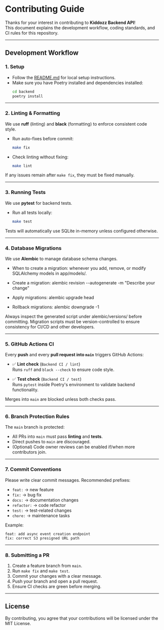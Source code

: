 # Contributing Guide

Thanks for your interest in contributing to **Kiddozz Backend API**!  
This document explains the development workflow, coding standards, and CI rules for this repository.

---

## Development Workflow

### 1. Setup
- Follow the [README.md](./README.md) for local setup instructions.
- Make sure you have Poetry installed and dependencies installed:
  ```bash
  cd backend
  poetry install
  ```

---

### 2. Linting & Formatting
We use **ruff** (linting) and **black** (formatting) to enforce consistent code style.

- Run auto-fixes before commit:
  ```bash
  make fix
  ```

- Check linting without fixing:
  ```bash
  make lint
  ```

If any issues remain after `make fix`, they must be fixed manually.

---

### 3. Running Tests
We use **pytest** for backend tests.

- Run all tests locally:
  ```bash
  make test
  ```

Tests will automatically use SQLite in-memory unless configured otherwise.

---

### 4. Database Migrations

We use **Alembic** to manage database schema changes.

- When to create a migration: whenever you add, remove, or modify SQLAlchemy models in app/models/.

- Create a migration:
  alembic revision --autogenerate -m "Describe your change"

- Apply migrations:
  alembic upgrade head

- Rollback migrations:
  alembic downgrade -1

Always inspect the generated script under alembic/versions/ before committing. Migration scripts must be version-controlled to ensure consistency for CI/CD and other developers.

---

### 5. GitHub Actions CI
Every **push** and every **pull request into `main`** triggers GitHub Actions:

- ✅ **Lint check** (`Backend CI / lint`)  
  Runs `ruff` and `black --check` to ensure code style.

- ✅ **Test check** (`Backend CI / test`)  
  Runs `pytest` inside Poetry's environment to validate backend functionality.

Merges into `main` are blocked unless both checks pass.

---

### 6. Branch Protection Rules
The `main` branch is protected:
- All PRs into `main` must pass **linting** and **tests**.  
- Direct pushes to `main` are discouraged.  
- (Optional) Code owner reviews can be enabled if/when more contributors join.

---

### 7. Commit Conventions
Please write clear commit messages. Recommended prefixes:
- `feat:` → new feature
- `fix:` → bug fix
- `docs:` → documentation changes
- `refactor:` → code refactor
- `test:` → test-related changes
- `chore:` → maintenance tasks

Example:
```
feat: add async event creation endpoint
fix: correct S3 presigned URL path
```

---

### 8. Submitting a PR
1. Create a feature branch from `main`.  
2. Run `make fix` and `make test`.  
3. Commit your changes with a clear message.  
4. Push your branch and open a pull request.  
5. Ensure CI checks are green before merging.

---

## License
By contributing, you agree that your contributions will be licensed under the MIT License.
